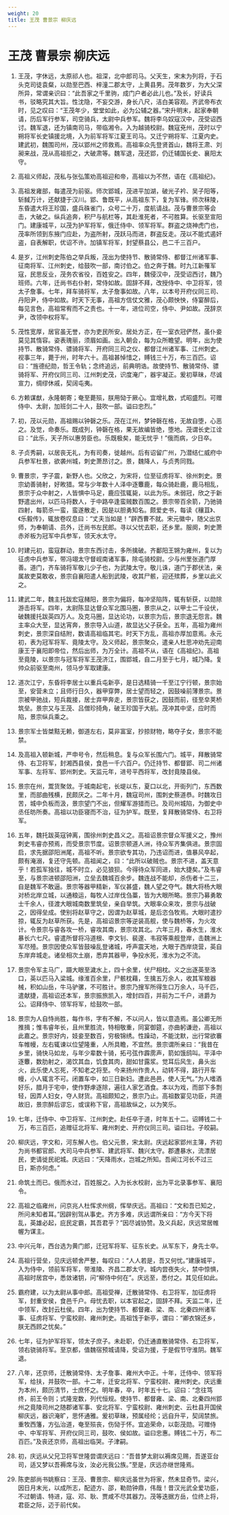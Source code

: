 ```yaml
---
weight: 20
title: 王茂 曹景宗 柳庆远
---
```


# 王茂 曹景宗 柳庆远

1. <span id="王茂_曹景宗_柳庆远-1"></span>
王茂，字休远，太原祁人也。祖深，北中郎司马。父天生，宋末为列将，于石头克司徒袁粲，以勋至巴西、梓潼二郡太守，上黄县男。茂年数岁，为大父深所异，常谓亲识曰：“此吾家之千里驹，成门户者必此儿也。”及长，好读兵书，驳略究其大旨。性沈隐，不妄交游，身长八尺，洁白美容观。齐武帝布衣时，见之叹曰：“王茂年少，堂堂如此，必为公辅之器。”宋升明末，起家奉朝请，历后军行参军，司空骑兵，太尉中兵参军。魏将李乌奴寇汉中，茂受诏西讨。魏军退，还为镇南司马，带临湘令。入为越骑校尉。魏寇兗州，茂时以宁朔将军长史镇援北境，入为前军将军江夏王司马。又迁宁朔将军、江夏内史。建武初，魏围司州，茂以郢州之师救焉。高祖率众先登贤首山，魏将王肃、刘昶来战，茂从高祖拒之，大破肃等。魏军退，茂还郢，仍迁辅国长史、襄阳太守。

2. <span id="王茂_曹景宗_柳庆远-2"></span>
高祖义师起，茂私与张弘策劝高祖迎和帝，高祖以为不然，语在《高祖纪》。

3. <span id="王茂_曹景宗_柳庆远-3"></span>
高祖发雍部，每遣茂为前驱。师次郢城，茂进平加湖，破光子衿、吴子阳等，斩馘万计，还献捷于汉川。郢、鲁既平，从高祖东下，复为军锋。师次秣陵，东昏遣大将王珍国，盛兵硃雀门，众号二十万，度航请战。茂与曹景宗等会击，大破之。纵兵追奔，积尸与航栏等，其赴淮死者，不可胜算。长驱至宣阳门。建康城平，以茂为护军将军，俄迁侍中、领军将军。群盗之烧神虎门也，茂率所领到东掖门应赴，为盗所射，茂跃马而进，群盗反走。茂以不能式遏奸盗，自表解职，优诏不许。加镇军将军，封望蔡县公，邑二千三百户。

4. <span id="王茂_曹景宗_柳庆远-4"></span>
是岁，江州刺史陈伯之举兵叛，茂出为使持节、散骑常侍、都督江州诸军事、征南将军、江州刺史，给鼓吹一部，南讨伯之。伯之奔于魏。时九江新罹军寇，民思反业，茂务农省役，百姓安之。四年，魏侵汉中，茂受诏西讨，魏乃班师。六年，迁尚书右仆射，常侍如故。固辞不拜，改授侍中、中卫将军，领太子詹事。七年，拜车骑将军，太子詹事如故。八年，以本号开府仪同三司、丹阳尹，侍中如故。时天下无事，高祖方信仗文雅，茂心颇怏怏，侍宴醉后，每见言色，高祖常宥而不之责也。十一年，进位司空，侍中、尹如故。茂辞京尹，改领中权将军。

5. <span id="王茂_曹景宗_柳庆远-5"></span>
茂性宽厚，居官虽无誉，亦为吏民所安。居处方正，在一室衣冠俨然，虽仆妾莫见其惰容。姿表瑰丽，须眉如画。出入朝会，每为众所瞻望。明年，出为使持节、散骑常侍、骠骑将军、开府同三司之仪、都督江州诸军事、江州刺史。视事三年，薨于州，时年六十。高祖甚悼惜之，赙钱三十万，布三百匹。诏曰：“旌德纪勋，哲王令轨；念终追远，前典明诰。故使持节、散骑常侍、骠骑将军、开府仪同三司、江州刺史茂，识度淹广，器宇凝正。爰初草昧，尽诚宣力，绸缪休戚，契阔屯夷。

6. <span id="王茂_曹景宗_柳庆远-6"></span>
方赖谋猷，永隆朝寄；奄至薨殒，朕用恸于厥心。宜增礼数，式昭盛烈。可赠侍中、太尉，加班剑二十人，鼓吹一部。谥曰忠烈。”

7. <span id="王茂_曹景宗_柳庆远-7"></span>
初，茂以元勋，高祖赐以钟磬之乐。茂在江州，梦钟磬在格，无故自堕，心恶之。及觉，命奏乐。既成列，钟磬在格，果无故编皆绝，堕地。茂谓长史江诠曰：“此乐，天子所以惠劳臣也。乐既极矣，能无忧乎！”俄而病，少日卒。

8. <span id="王茂_曹景宗_柳庆远-8"></span>
子贞秀嗣，以居丧无礼，为有司奏，徙越州。后有诏留广州，乃潜结仁威府中兵参军杜景，欲袭州城，刺史萧昂讨之。景，魏降人，与贞秀同戮。

9. <span id="王茂_曹景宗_柳庆远-9"></span>
曹景宗，字子震，新野人也。父欣之，为宋将，位至征虏将军、徐州刺史。景宗幼善骑射，好畋猎。常与少年数十人泽中逐麞鹿，每众骑赴鹿，鹿马相乱，景宗于众中射之，人皆惧中马足，鹿应弦辄毙，以此为乐。未弱冠，欣之于新野遣出州，以匹马将数人，于中路卒逢蛮贼数百围之。景宗带百余箭，乃驰骑四射，每箭杀一蛮，蛮遂散走，因是以胆勇知名。颇爱史书，每读《穰苴》、《乐毅传》，辄放卷叹息曰：“丈夫当如是！”辟西曹不就。宋元徽中，随父出京师，为奉朝请、员外，迁尚书左民郎。寻以父忧去职，还乡里。服阕，刺史萧赤斧板为冠军中兵参军，领天水太守。

10. <span id="王茂_曹景宗_柳庆远-10"></span>
时建元初，蛮寇群动，景宗东西讨击，多所擒破。齐鄱阳王锵为雍州，复以为征虏中兵参军，带冯翊太守督岘南诸军事，除屯骑校尉。少与州里张道门厚善。道门，齐车骑将军敬儿少子也，为武陵太守。敬儿诛，道门于郡伏法，亲属故吏莫敢收，景宗自襄阳遣人船到武陵，收其尸骸，迎还殡葬，乡里以此义之。

11. <span id="王茂_曹景宗_柳庆远-11"></span>
建武二年，魏主托跋宏寇赭阳，景宗为偏将，每冲坚陷阵，辄有斩获，以勋除游击将军。四年，太尉陈显达督众军北围马圈，景宗从之，以甲士二千设伏，破魏援托跋英四万人。及克马圈，显达论功，以景宗为后，景宗退无怨言。魏主率众大至，显达宵奔，景宗导入山道，故显达父子获全。五年，高祖为雍州刺史，景宗深自结附，数请高祖临其宅。时天下方乱，高祖亦厚加意焉。永元初，表为冠军将军、竟陵太守。及义师起，景宗聚众，遣亲人杜思冲劝先迎南康王于襄阳即帝位，然后出师，为万全计。高祖不从，语在《高祖纪》。高祖至竟陵，以景宗与冠军将军王茂济江，围郢城，自二月至于七月，城乃降。复帅众前驱至南州，领马步军取建康。

12. <span id="王茂_曹景宗_柳庆远-12"></span>
道次江宁，东昏将李居士以重兵屯新亭，是日选精骑一千至江宁行顿，景宗始至，安营未立；且师行日久，器甲穿弊，居士望而轻之，因鼓噪前薄景宗。景宗被甲驰战，短兵裁接，居士弃甲奔走，景宗皆获之，因鼓而前，径至皁荚桥筑垒。景宗又与王茂、吕僧珍掎角，破王珍国于大航。茂冲其中坚，应时而陷，景宗纵兵乘之。

13. <span id="王茂_曹景宗_柳庆远-13"></span>
景宗军士皆桀黠无赖，御道左右，莫非富室，抄掠财物，略夺子女，景宗不能禁。

14. <span id="王茂_曹景宗_柳庆远-14"></span>
及高祖入顿新城，严申号令，然后稍息。复与众军长围六门。城平，拜散骑常侍、右卫将军，封湘西县侯，食邑一千六百户。仍迁持节、都督郢、司二州诸军事、左将军、郢州刺史。天监元年，进号平西将军，改封竟陵县侯。

15. <span id="王茂_曹景宗_柳庆远-15"></span>
景宗在州，鬻货聚敛。于城南起宅，长堤以东，夏口以北，开街列门，东西数里，而部曲残横，民颇厌之。二年十月，魏寇司州，围刺史蔡道恭。时魏攻日苦，城中负板而汲，景宗望门不出，但耀军游猎而已。及司州城陷，为御史中丞任昉所奏。高祖以功臣寝而不治，征为护军。既至，复拜散骑常侍、右卫将军。

16. <span id="王茂_曹景宗_柳庆远-16"></span>
五年，魏托跋英寇钟离，围徐州刺史昌义之。高祖诏景宗督众军援义之，豫州刺史韦睿亦预焉，而受景宗节度。诏景宗顿道人洲，待众军齐集俱进。景宗固启，求先据邵阳洲尾，高祖不听。景宗欲专其功，乃违诏而进，值暴风卒起，颇有淹溺，复还守先顿。高祖闻之，曰：“此所以破贼也。景宗不进，盖天意乎！若孤军独往，城不时立，必见狼狈。今得待众军同进，始大捷矣。”及韦睿至，与景宗进顿邵阳洲，立垒去魏城百余步。魏连战不能却，杀伤者十二三，自是魏军不敢逼。景宗等器甲精新，军仪甚盛，魏人望之夺气。魏大将杨大眼对桥北岸立城，以通粮运，每牧人过岸伐刍藁，皆为大眼所略。景宗乃募勇敢士千余人，径渡大眼城南数里筑垒，亲自举筑。大眼率众来攻，景宗与战破之，因得垒成。使别将赵草守之，因谓为赵草城，是后恣刍牧焉。大眼时遣抄掠，辄反为赵草所获。先是，高祖诏景宗等逆装高舰，使与魏桥等，为火攻计。令景宗与睿各攻一桥，睿攻其南，景宗攻其北。六年三月，春水生，淮水暴长六七尺。睿遣所督将冯道根、李文钊、裴邃、韦寂等乘舰登岸，击魏洲上军尽殪。景宗因使众军皆鼓噪乱登诸城，呼声震天地，大眼于西岸烧营，英自东岸弃城走。诸垒相次土崩，悉弃其器甲，争投水死，淮水为之不流。

17. <span id="王茂_曹景宗_柳庆远-17"></span>
景宗令军主马广，蹑大眼至濊水上，四十余里，伏尸相枕。义之出逐英至洛口，英以匹马入梁城。缘淮百余里，尸骸枕藉，生擒五万余人，收其军粮器械，积如山岳，牛马驴骡，不可胜计。景宗乃搜军所得生口万余人，马千匹，遣献捷，高祖诏还本军，景宗振旅凯入，增封四百，并前为二千户，进爵为公。诏拜侍中、领军将军，给鼓吹一部。

18. <span id="王茂_曹景宗_柳庆远-18"></span>
景宗为人自恃尚胜，每作书，字有不解，不以问人，皆以意造焉。虽公卿无所推揖；惟韦睿年长，且州里胜流，特相敬重，同宴御筵，亦曲躬谦逊，高祖以此嘉之。景宗好内，妓妾至数百，穷极锦绣。性躁动，不能沈默，出行常欲褰车帷幔，左右辄谏以位望隆重，人所具瞻，不宜然。景宗谓所亲曰：“我昔在乡里，骑快马如龙，与年少辈数十骑，拓弓弦作霹雳声，箭如饿鸱叫。平泽中逐麞，数肋射之，渴饮其血，饥食其肉，甜如甘露浆。觉耳后风生，鼻头出火，此乐使人忘死，不知老之将至。今来扬州作贵人，动转不得，路行开车幔，小人辄言不可。闭置车中，如三日新妇。遭此邑邑，使人无气。”为人嗜酒好乐，腊月于宅中，使作野虖逐除，遍往人家乞酒食。本以为戏，而部下多剽轻，因弄人妇女，夺人财货。高祖颇知之，景宗乃止。高祖数宴见功臣，共道故旧，景宗醉后谬忘，或误称下官，高祖故纵之，以为笑乐。

19. <span id="王茂_曹景宗_柳庆远-19"></span>
七年，迁侍中、中卫将军、江州刺史。赴任卒于道，时年五十二。诏赙钱二十万，布三百匹，追赠征北将军、雍州刺史、开府仪同三司。谥曰壮。子皎嗣。

20. <span id="王茂_曹景宗_柳庆远-20"></span>
柳庆远，字文和，河东解人也。伯父元景，宋太尉。庆远起家郢州主簿，齐初为尚书都官郎、大司马中兵参军、建武将军、魏兴太守。郡遭暴水，流漂居民，吏请徙民祀城。庆远曰：“天降雨水，岂城之所知。吾闻江河长不过三日，斯亦何虑。”

21. <span id="王茂_曹景宗_柳庆远-21"></span>
命筑土而已。俄而水过，百姓服之。入为长水校尉，出为平北录事参军、襄阳令。

22. <span id="王茂_曹景宗_柳庆远-22"></span>
高祖之临雍州，问京兆人杜恽求州纲，恽举庆远。高祖曰：“文和吾已知之，所问未知者耳。”因辟别驾从事史。齐方多难，庆远谓所亲曰：“方今天下将乱，英雄必起，庇民定霸，其吾君乎？”因尽诚协赞。及义兵起，庆远常居帷幄为谋主。

23. <span id="王茂_曹景宗_柳庆远-23"></span>
中兴元年，西台选为黄门郎，迁冠军将军、征东长史。从军东下，身先士卒。

24. <span id="王茂_曹景宗_柳庆远-24"></span>
高祖行营垒，见庆远顿舍严整，每叹曰：“人人若是，吾又何忧。”建康城平，入为侍中，领前军将军，带淮陵、齐昌二郡太守。城内尝夜失火，禁中惊惧，高祖时居宫中，悉敛诸钥，问“柳侍中何在”。庆远至，悉付之。其见任如此。

25. <span id="王茂_曹景宗_柳庆远-25"></span>
霸府建，以为太尉从事中郎。高祖受禅，迁散骑常侍、右卫将军，加征虏将军，封重安侯，食邑千户。母忧去职，以本官起之，固辞不拜。天监二年，迁中领军，改封云杜侯。四年，出为使持节、都督雍、梁、南、北秦四州诸军事、征虏将军、宁蛮校尉、雍州刺史。高祖饯于新亭，谓曰：“卿衣锦还乡，朕无西顾之忧矣。”

26. <span id="王茂_曹景宗_柳庆远-26"></span>
七年，征为护军将军，领太子庶子。未赴职，仍迁通直散骑常侍、右卫将军，领右骁骑将军。至京都，值魏宿预城请降，受诏为援，于是假节守淮阴。魏军退。

27. <span id="王茂_曹景宗_柳庆远-27"></span>
八年，还京师，迁散骑常侍、太子詹事、雍州大中正。十年，迁侍中、领军将军，给扶，并鼓吹一部。十二年，迁安北将军、宁蛮校尉、雍州刺史。庆远重为本州，颇历清节，士庶怀之。明年春，卒，时年五十七。诏曰：“念往笃终，前王令则；式隆宠数，列代恒规。使持节、都督雍、梁、南、北秦四州郢州之竟陵司州之随郡诸军事、安北将军、宁蛮校尉、雍州刺史、云杜县开国侯柳庆远，器识淹旷，思怀通雅。爰初草昧，预属经纶；远自升平，契阔禁旅。重牧西籓，方弘治道，奄至殒丧，伤恸于怀。宜追荣命，以彰茂勋。可赠侍中、中军将军、开府仪同三司，鼓吹、侯如故。谥曰忠惠。赙钱二十万，布二百匹。”及丧还京师，高祖出临哭。子津嗣。

28. <span id="王茂_曹景宗_柳庆远-28"></span>
初，庆远从父兄卫将军世隆尝谓庆远曰：“吾昔梦太尉以褥席见赐，吾遂亚台司，适又梦以吾褥席与汝，汝必光我公族。”至是，庆远亦继世隆焉。

29. <span id="王茂_曹景宗_柳庆远-29"></span>
陈吏部尚书姚察曰：王茂、曹景宗、柳庆远虽世为将家，然未显奇节。梁兴，因日月末光，以成所志，配迹方、邵，勒勋钟鼎，伟哉！昔汉光武全爱功臣，不过朝请、特进，寇、邓、耿、贾咸不尽其器力。茂等迭据方岳，位终上将，君臣之际，迈于前代矣。
